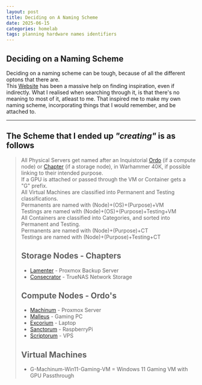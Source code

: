 ```yaml
---
layout: post
title: Deciding on A Naming Scheme
date: 2025-06-15
categories: homelab
tags: planning hardware names identifiers
---
```


## Deciding on a Naming Scheme

Deciding on a naming scheme can be tough, because of all the different optons that there are.  
This [Website](https://namingschemes.com/Main_Page) has been a massive help on finding inspiration, even if indirectly. What I realised when searching through it, is that there's no meaning to most of it, atleast to me. That inspired me to make my own naming scheme, incorporating things that I would remember, and be attached to.

---

## The Scheme that I ended up *"creating"* is as follows

>All Physical Servers get named after an Inquistorial [Ordo](https://wh40k.lexicanum.com/wiki/Inquisition) (if a compute node) or [Chapter](https://wh40k.lexicanum.com/wiki/Chapter) (if a storage node), in Warhammer 40K, if possible linking to their intended purpose.  
If a GPU is attached or passed through the VM or Container gets a "G" prefix.  
All Virtual Machines are classified into Permanent and Testing classifications.  
Permanents are named with (Node)+(OS)+(Purpose)+VM  
Testings are named with (Node)+(OS)+(Purpose)+Testing+VM  
All Containers are classified into Categories, and sorted into Permanent and Testing.  
Permanents are named with (Node)+(Purpose)+CT  
Testings are named with (Node)+(Purpose)+Testing+CT
>
>
>## Storage Nodes - Chapters
>
> - [Lamenter](https://wh40k.lexicanum.com/wiki/Lamenters) - Proxmox Backup Server  
> - [Consecrator](https://wh40k.lexicanum.com/wiki/Consecrators) - TrueNAS Network Storage  
>
>## Compute Nodes - Ordo's
>
> - [Machinum](https://wh40k.lexicanum.com/wiki/Ordo_Machinum) - Proxmox Server
> - [Malleus](https://wh40k.lexicanum.com/wiki/Ordo_Malleus) - Gaming PC
> - [Excorium](https://wh40k.lexicanum.com/wiki/Ordo_Excorium) - Laptop  
> - [Sanctorum](https://wh40k.lexicanum.com/wiki/Ordo_Sanctorum) - RaspberryPi
> - [Scriptorum](https://wh40k.lexicanum.com/wiki/Ordo_Scriptorum) - VPS  
>
>## Virtual Machines  
>
> - G-Machinum-Win11-Gaming-VM  = Windows 11 Gaming VM with GPU Passthrough  
